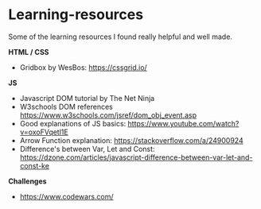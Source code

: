 # Learning-resources
Some of the learning resources I found really helpful and well made.


**HTML / CSS**
- Gridbox by WesBos: https://cssgrid.io/



**JS**
- Javascript DOM tutorial by The Net Ninja
- W3schools DOM references https://www.w3schools.com/jsref/dom_obj_event.asp
- Good explanations of JS basics: https://www.youtube.com/watch?v=oxoFVqetl1E
- Arrow Function explanation: https://stackoverflow.com/a/24900924
- Difference's between Var, Let and Const: https://dzone.com/articles/javascript-difference-between-var-let-and-const-ke

**Challenges**
- https://www.codewars.com/
